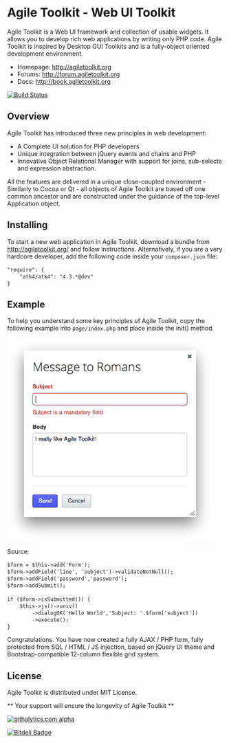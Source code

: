 Agile Toolkit - Web UI Toolkit
====
Agile Toolkit is a Web UI framework and collection of usable widgets. It allows you to develop rich web applications by writing only PHP code. Agile Toolkit is inspired by Desktop GUI Toolkits and is a fully-object oriented development environment.

 * Homepage: http://agiletoolkit.org
 * Forums: http://forum.agiletoolkit.org
 * Docs: http://book.agiletoolkit.org

[![Build Status](https://travis-ci.org/atk4/atk4.png?branch=master)](https://travis-ci.org/atk4/atk4)

Overview
----
Agile Toolkit has introduced three new principles in web development:

 * A Complete UI solution for PHP developers
 * Unique integration between jQuery events and chains and PHP
 * Innovative Object Relational Manager with support for joins, sub-selects and expression abstraction.

All the features are delivered in a unique close-coupled environment - Similarly to Cocoa or Qt - all objects of Agile Toolkit are based off one common ancestor and are constructed under the guidance of the top-level Application object.

Installing
----
To start a new web application in Agile Toolkit, download a bundle from http://agiletoolkit.org/ and follow instructions.
Alternatively, if you are a very hardcore developer, add the following code inside your `composer.json` file:

    "require": {
        "atk4/atk4": "4.3.*@dev"
    }


Example
----
To help you understand some key principles of Agile Toolkit, copy the following example into `page/index.php` and place inside the init() method.

![Message to Romans](doc/message_to_romans.png)

Source:

    $form = $this->add('Form');
    $form->addField('line', 'subject')->validateNotNull();
    $form->addField('password','password');
    $form->addSubmit();
    
    if ($form->isSubmitted()) {
        $this->js()->univ()
            ->dialogOK('Hello World','Subject: '.$form['subject'])
            ->execute();
    }

Congratulations. You have now created a fully AJAX / PHP form, fully protected from SQL / HTML / JS injection, based on jQuery UI theme and Bootstrap-compatible 12-column flexible grid system.


## License

Agile Toolkit is distributed under MIT License.

** Your support will ensure the longevity of Agile Toolkit **

[![githalytics.com alpha](https://cruel-carlota.pagodabox.com/8fd43ffe5d4a0d14183ea27487362660 "githalytics.com")](http://githalytics.com/atk4/atk4)



[![Bitdeli Badge](https://d2weczhvl823v0.cloudfront.net/atk4/atk4/trend.png)](https://bitdeli.com/free "Bitdeli Badge")

